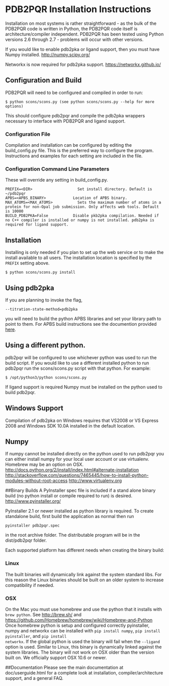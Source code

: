# PDB2PQR Installation Instructions

Installation on most systems is rather straightforward - as the bulk of the PDB2PQR code is written in Python, the PDB2PQR code itself is architecture/compiler independent. PDB2PQR has been tested using Python versions 2.6 through 2.7 - problems will occur with other versions.

If you would like to enable pdb2pka or ligand support, then you must have Numpy installed.
http://numpy.scipy.org/

Networkx is now required for pdb2pka support.
https://networkx.github.io/

## Configuration and Build
PDB2PQR will need to be configured and compiled in order to run:

	$ python scons/scons.py (see python scons/scons.py --help for more options)

This should configure pdb2pqr and compile the pdb2pka wrappers necessary to interface with PDB2PQR and ligand support.

### Configuration File
Compilation and installation can be configured by editing the build_config.py file.
This is the preferred way to configure the program.
Instructions and examples for each setting are included in the file.

### Configuration Command Line Parameters
These will override any setting in build_config.py.

	PREFIX=<DIR>                	Set install directory. Default is ~/pdb2pqr
	APBS=<APBS_BINARY>            Location of APBS binary.
	MAX_ATOMS=<MAX_ATOMS>			Sets the maximum number of atoms in a protein for non-Opal job submission. Only affects web tools. Default is 10000
	BUILD_PDB2PKA=False           Disable pkb2pka compilation. Needed if no C++ compiler is installed or numpy is not installed. pdb2pka is required for ligand support.

## Installation
Installing is only needed if you plan to set up the web service or to make the install available to all users.
The installation location is specified by the <code>PREFIX</code> setting above.

 	$ python scons/scons.py install

## Using pdb2pka
If you are planning to invoke the flag,

	--titration-state-method=pdb2pka

you will need to build the python APBS libraries and set your library path to point to them.  For APBS build instructions see the documention provided [here](../apbs/README.md).

## Using a different python.
pdb2pqr will be configured to use whichever python was used to run the build script.
If you would like to use a different installed python to run pdb2pqr run the scons/scons.py script with that python.
For example:

 	$ /opt/python3/python scons/scons.py

If ligand support is required Numpy must be installed on the python used to build pdb2pqr.

## Windows Support
Compilation of pdb2pka on Windows requires that VS2008 or VS Express 2008 and Windows SDK 10.0A installed in the default location.

## Numpy
If numpy cannot be installed directly on the python used to run pdb2pqr you can either install numpy for your local user account or use virtualenv. Homebrew may be an option on OSX.
http://docs.python.org/2/install/index.html#alternate-installation
http://stackoverflow.com/questions/7465445/how-to-install-python-modules-without-root-access
http://www.virtualenv.org

##Binary Builds
A PyInstaller spec file is included if a stand alone binary build (no python install or compile required to run) is desired.
http://www.pyinstaller.org/

PyInstaller 2.1 or newer installed as python library is required.
To create standalone build, first build the application as normal then run

	pyinstaller pdb2pqr.spec

in the root archive folder. The distributable program will be in the dist/pdb2pqr folder.

Each supported platform has different needs when creating the binary build:

### Linux
The built binaries will dynamically link against the system standard libs.
For this reason the Linux binaries should be built on an older system to increase compatibility if needed.

### OSX
On the Mac you must use homebrew and use the python that it installs with <code>brew python</code>. See http://brew.sh/ and https://github.com/Homebrew/homebrew/wiki/Homebrew-and-Python
Once homebrew python is setup and configured correctly pyinstaller, numpy and networkx can be installed with <code>pip install numpy</code>, <code>pip install pyinstaller</code>, and <code>pip install networkx</code>.
If the global python is used the binary will fail when the <code>--ligand</code> option is used.
Similar to Linux, this binary is dynamically linked against the system libraries. The binary will not work on OSX older than the version built on.
We officially support OSX 10.6 or newer.

##Documentation
Please see the main documentation at doc/userguide.html for a complete
look at installation, compiler/architecture support, and a general FAQ.
